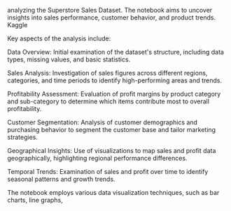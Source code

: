 analyzing the Superstore Sales Dataset. The notebook aims to uncover insights into sales performance, customer behavior, and product trends.​
Kaggle

Key aspects of the analysis include:​

Data Overview: Initial examination of the dataset's structure, including data types, missing values, and basic statistics.​

Sales Analysis: Investigation of sales figures across different regions, categories, and time periods to identify high-performing areas and trends.​

Profitability Assessment: Evaluation of profit margins by product category and sub-category to determine which items contribute most to overall profitability.​

Customer Segmentation: Analysis of customer demographics and purchasing behavior to segment the customer base and tailor marketing strategies.​

Geographical Insights: Use of visualizations to map sales and profit data geographically, highlighting regional performance differences.​

Temporal Trends: Examination of sales and profit over time to identify seasonal patterns and growth trends.​

The notebook employs various data visualization techniques, such as bar charts, line graphs,
